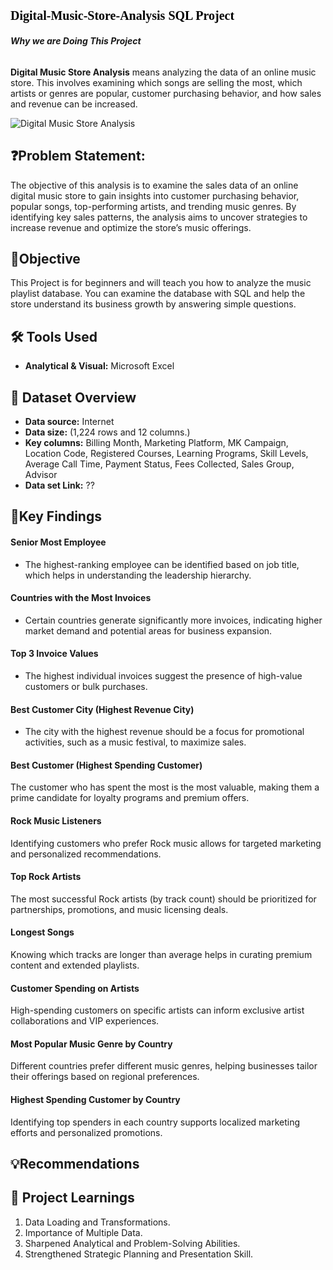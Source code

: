 # <p style="font-family: Cambria, serif; font-size: 20px; color: black;"> Digital-Music-Store-Analysis SQL Project</p>

###### **Why we are Doing This Project**

**Digital Music Store Analysis** means analyzing the data of an online music store. This involves examining which songs are selling the most, which artists or genres are popular, customer purchasing behavior, and how sales and revenue can be increased.



![Digital Music Store Analysis](https://github.com/user-attachments/assets/d885cc36-94a1-4d51-b5d1-e746822c373f)



## ❓Problem Statement:
The objective of this analysis is to examine the sales data of an online digital music store to gain insights into customer purchasing behavior, popular songs, top-performing artists, and trending music genres. By identifying key sales patterns, the analysis aims to uncover strategies to increase revenue and optimize the store’s music offerings.





## 🎯Objective
This Project is for beginners and will teach you how to analyze the music playlist database. You can examine the database with SQL and help the store understand its business growth by answering simple questions.





## 🛠️ Tools Used

- **Analytical & Visual:** Microsoft Excel



## 📅 Dataset Overview

- **Data source:** Internet
- **Data size:** (1,224 rows and 12 columns.)
- **Key columns:** Billing Month, Marketing Platform, MK Campaign, Location Code, Registered Courses, Learning Programs, Skill Levels, Average Call Time, Payment Status, Fees Collected, Sales Group, Advisor
- **Data set Link:** ??



## 🔎Key Findings

#### Senior Most Employee
 - The highest-ranking employee can be identified based on job title, which helps in understanding the leadership hierarchy.

#### Countries with the Most Invoices
 - Certain countries generate significantly more invoices, indicating higher market demand and potential areas for business expansion.

#### Top 3 Invoice Values
 - The highest individual invoices suggest the presence of high-value customers or bulk purchases.

#### Best Customer City (Highest Revenue City)
 - The city with the highest revenue should be a focus for promotional activities, such as a music festival, to maximize sales.

#### Best Customer (Highest Spending Customer)
The customer who has spent the most is the most valuable, making them a prime candidate for loyalty programs and premium offers.

#### Rock Music Listeners
Identifying customers who prefer Rock music allows for targeted marketing and personalized recommendations.

#### Top Rock Artists
The most successful Rock artists (by track count) should be prioritized for partnerships, promotions, and music licensing deals.

#### Longest Songs
Knowing which tracks are longer than average helps in curating premium content and extended playlists.


#### Customer Spending on Artists
High-spending customers on specific artists can inform exclusive artist collaborations and VIP experiences.


#### Most Popular Music Genre by Country
Different countries prefer different music genres, helping businesses tailor their offerings based on regional preferences.


#### Highest Spending Customer by Country
Identifying top spenders in each country supports localized marketing efforts and personalized promotions.



## 💡Recommendations








## 🧠 Project Learnings
1. Data Loading and Transformations.
5. Importance of  Multiple Data.
7. Sharpened Analytical and Problem-Solving Abilities.
8. Strengthened Strategic Planning and Presentation Skill.




























